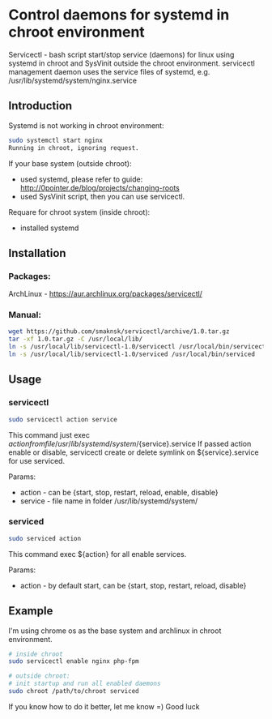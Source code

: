 Control daemons for systemd in chroot environment
=====================

Servicectl - bash script start/stop service (daemons) for linux using systemd in chroot and SysVinit outside the chroot environment.
servicectl management daemon uses the service files of systemd, e.g. /usr/lib/systemd/system/nginx.service

Introduction
---

Systemd is not working in chroot environment:
```bash
sudo systemctl start nginx
Running in chroot, ignoring request.
```
If your base system (outside chroot):
* used systemd, please refer to guide: http://0pointer.de/blog/projects/changing-roots
* used SysVinit script, then you can use servicectl.

Requare for chroot system (inside chroot):
* installed systemd

Installation
---

### Packages:
ArchLinux - https://aur.archlinux.org/packages/servicectl/
### Manual:
```bash
wget https://github.com/smaknsk/servicectl/archive/1.0.tar.gz
tar -xf 1.0.tar.gz -C /usr/local/lib/
ln -s /usr/local/lib/servicectl-1.0/servicectl /usr/local/bin/servicectl
ln -s /usr/local/lib/servicectl-1.0/serviced /usr/local/bin/serviced
```

Usage
---
### servicectl
```bash
sudo servicectl action service
```
This command just exec ${action} from file /usr/lib/systemd/system/${service}.service
If passed action enable or disable, servicectl create or delete symlink on ${service}.service for use serviced.

Params:
* action - can be {start, stop, restart, reload, enable, disable}
* service - file name in folder /usr/lib/systemd/system/

### serviced
```bash
sudo serviced action
```
This command exec ${action} for all enable services.

Params:
* action - by default start, can be {start, stop, restart, reload, disable}

Example
---
I'm using chrome os as the base system and archlinux in chroot environment.
```bash
# inside chroot
sudo servicectl enable nginx php-fpm

# outside chroot: 
# init startup and run all enabled daemons
sudo chroot /path/to/chroot serviced
```

If you know how to do it better, let me know =) 
Good luck
